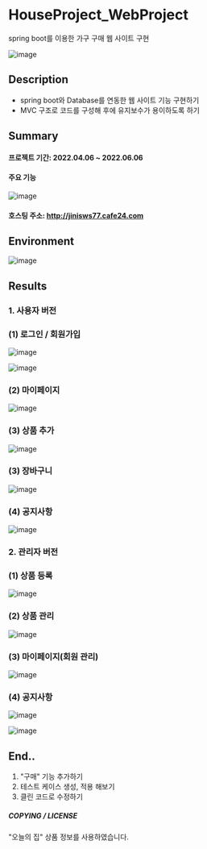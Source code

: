 # HouseProject_WebProject
spring boot를 이용한 가구 구매 웹 사이트 구현


![image](https://user-images.githubusercontent.com/78905126/176617662-f2161474-3f9e-4eec-9681-820a44a688b1.png)

## Description
- spring boot와 Database를 연동한 웹 사이트 기능 구현하기  
- MVC 구조로 코드를 구성해 후에 유지보수가 용이하도록 하기  

## Summary
#### 프로젝트 기간: 2022.04.06 ~ 2022.06.06 
#### 주요 기능  
![image](https://user-images.githubusercontent.com/78905126/176614171-24a1df17-2302-41b1-9637-a93cc35436ca.png)
#### **호스팅 주소**: http://jinisws77.cafe24.com



## Environment
![image](https://user-images.githubusercontent.com/78905126/176613796-a492251a-16b4-4fba-b3b1-9d55e27f3649.png)



## Results
### 1. 사용자 버전
###  (1) 로그인 / 회원가입  
  ![image](https://user-images.githubusercontent.com/78905126/176616675-0706a61c-ffae-4900-86dd-84c17b124b5e.png)
  
  
  ![image](https://user-images.githubusercontent.com/78905126/176616752-2390a01e-a949-45e8-9581-599c47f69b05.png)
  
### (2) 마이페이지  
  ![image](https://user-images.githubusercontent.com/78905126/176617073-bcb76c53-5c6e-421b-9d77-fd1912d3114b.png)

### (3) 상품 추가  
  ![image](https://user-images.githubusercontent.com/78905126/176617194-32334408-cde1-400b-b6c1-a09097a10238.png)

### (3) 장바구니   
  ![image](https://user-images.githubusercontent.com/78905126/176617321-fb34817c-440b-4297-8f3e-5955a6fef813.png)

### (4) 공지사항    
  ![image](https://user-images.githubusercontent.com/78905126/176617380-09484abe-a342-4989-8999-d87bfea4e136.png)

### 2. 관리자 버전
### (1) 상품 등록  
  ![image](https://user-images.githubusercontent.com/78905126/176618060-0c5af241-f2d3-41ea-bef7-a062ea92bf16.png)

### (2) 상품 관리
  ![image](https://user-images.githubusercontent.com/78905126/176618181-f9db348b-b4b0-4ada-8d98-0c97c2f99339.png)

### (3) 마이페이지(회원 관리)  
  ![image](https://user-images.githubusercontent.com/78905126/176618274-73077669-c233-4009-9978-ac7a4e6ebc8b.png) 

### (4) 공지사항  
  ![image](https://user-images.githubusercontent.com/78905126/176618443-439631c7-90f8-4501-bafc-40ca4f249316.png)
  
  
  ![image](https://user-images.githubusercontent.com/78905126/176618491-9ca7d442-d145-4cf7-8e64-ed83d2985027.png)



## End..
1. "구매" 기능 추가하기
2. 테스트 케이스 생성, 적용 해보기
3. 클린 코드로 수정하기


##### COPYING / LICENSE  
"오늘의 집" 상품 정보를 사용하였습니다.
